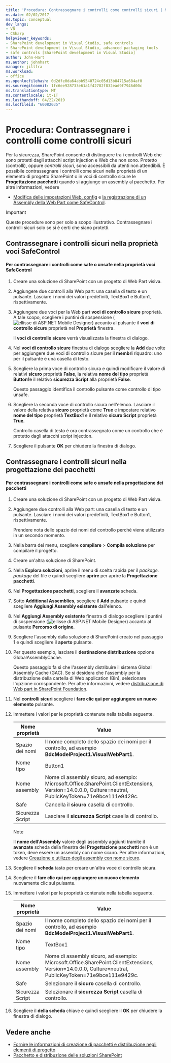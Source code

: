 ```yaml
---
title: 'Procedura: Contrassegnare i controlli come controlli sicuri | Microsoft Docs'
ms.date: 02/02/2017
ms.topic: conceptual
dev_langs:
- VB
- CSharp
helpviewer_keywords:
- SharePoint development in Visual Studio, safe controls
- SharePoint development in Visual Studio, advanced packaging tools
- safe controls [SharePoint development in Visual Studio]
author: John-Hart
ms.author: johnhart
manager: jillfra
ms.workload:
- office
ms.openlocfilehash: 0d2dfe0da64abb9540724c05d13b84715a684af0
ms.sourcegitcommit: 1fc6ee928733e61a1f42782f832ead9f7946d00c
ms.translationtype: MT
ms.contentlocale: it-IT
ms.lasthandoff: 04/22/2019
ms.locfileid: "60082035"
---
```

# <a name="how-to-mark-controls-as-safe-controls"></a>Procedura: Contrassegnare i controlli come controlli sicuri
  Per la sicurezza, SharePoint consente di distinguere tra i controlli Web che sono protetti dagli attacchi script injection e Web che non sono. Protetto (controlli), oppure *controlli sicuri*, sono accessibili da utenti non attendibili. È possibile contrassegnare i controlli come sicuri nella proprietà di un elemento di progetto SharePoint o in voci di controllo sicure le **Progettazione pacchetti** quando si aggiunge un assembly al pacchetto. Per altre informazioni, vedere

- [Modifica delle impostazioni Web. config](http://go.microsoft.com/fwlink/?LinkId=178965) e [la registrazione di un Assembly della Web Part come SafeControl](http://go.microsoft.com/fwlink/?LinkId=171013).

> [!IMPORTANT]
>  Queste procedure sono per solo a scopo illustrativo. Contrassegnare i controlli sicuri solo se si è certi che siano protetti.

## <a name="marking-safe-controls-in-the-safe-control-entries-property"></a>Contrassegnare i controlli sicuri nella proprietà voci SafeControl

#### <a name="to-mark-controls-as-safe-or-unsafe-in-the-safe-control-entries-property"></a>Per contrassegnare i controlli come safe o unsafe nella proprietà voci SafeControl

1. Creare una soluzione di SharePoint con un progetto di Web Part visiva.

2. Aggiungere due controlli alla Web part: una casella di testo e un pulsante. Lasciare i nomi dei valori predefiniti, TextBox1 e Button1, rispettivamente.

3. Aggiungere due voci per la Web part **voci di controllo sicure** proprietà. A tale scopo, scegliere i puntini di sospensione (![ellisse di ASP.NET Mobile Designer](../sharepoint/media/mwellipsis.gif "ellisse di ASP.NET Mobile Designer")) accanto al pulsante il **voci di controllo sicure** proprietà nel  **Proprietà** finestra.

     Il **voci di controllo sicure** verrà visualizzata la finestra di dialogo.

4. Nel **voci di controllo sicure** finestra di dialogo scegliere la **Add** due volte per aggiungere due voci di controllo sicure per il **membri** riquadro: uno per il pulsante e una casella di testo.

5. Scegliere la prima voce di controllo sicura e quindi modificare il valore di relativi **sicuro** proprietà **False**, la relativa **nome del tipo** proprietà **Button1**e il relativo **sicurezza Script** alla proprietà **False**.

     Questo passaggio identifica il controllo pulsante come controllo di tipo unsafe.

6. Scegliere la seconda voce di controllo sicura nell'elenco. Lasciare il valore della relativa **sicuro** proprietà come **True** e impostare relativo **nome del tipo** proprietà **TextBox1** e il relativo **sicuro Script** proprietà **True**.

     Controllo casella di testo è ora contrassegnato come un controllo che è protetto dagli attacchi script injection.

7. Scegliere il pulsante **OK** per chiudere la finestra di dialogo.

## <a name="marking-safe-controls-in-the-package-designer"></a>Contrassegnare i controlli sicuri nella progettazione dei pacchetti

#### <a name="to-mark-controls-as-safe-or-unsafe-in-the-package-designer"></a>Per contrassegnare i controlli come safe o unsafe nella progettazione dei pacchetti

1. Creare una soluzione di SharePoint con un progetto di Web Part visiva.

2. Aggiungere due controlli alla Web part: una casella di testo e un pulsante. Lasciare i nomi dei valori predefiniti, TextBox1 e Button1, rispettivamente.

     Prendere nota dello spazio dei nomi del controllo perché viene utilizzato in un secondo momento.

3. Nella barra dei menu, scegliere **compilare** > **Compila soluzione** per compilare il progetto.

4. Creare un'altra soluzione di SharePoint.

5. Nella **Esplora soluzioni**, aprire il menu di scelta rapida per il *package. package* del file e quindi scegliere **aprire** per aprire la **Progettazione pacchetti**.

6. Nel **Progettazione pacchetti**, scegliere il **avanzate** scheda.

7. Sotto **Additional Assemblies**, scegliere il **Add** pulsante e quindi scegliere **Aggiungi Assembly esistente** dall'elenco.

8. Nel **Aggiungi Assembly esistente** finestra di dialogo scegliere i puntini di sospensione (![ellisse di ASP.NET Mobile Designer](../sharepoint/media/mwellipsis.gif "ellisse di ASP.NET Mobile Designer")) accanto al pulsante  **Percorso di origine**.

9. Scegliere l'assembly dalla soluzione di SharePoint creato nel passaggio 1 e quindi scegliere il **aperto** pulsante.

10. Per questo esempio, lasciare il **destinazione distribuzione** opzione GlobalAssemblyCache.

     Questo passaggio fa sì che l'assembly distribuire il sistema Global Assembly Cache (GAC). Se si desidera che l'assembly per la distribuzione della cartella di Web application (Bin), selezionare l'opzione corrispondente. Per altre informazioni, vedere [distribuzione di Web part in SharePoint Foundation](http://go.microsoft.com/fwlink/?LinkId=177509).

11. Nel **controlli sicuri** scegliere i **fare clic qui per aggiungere un nuovo elemento** pulsante.

12. Immettere i valori per le proprietà contenute nella tabella seguente.

    |Nome proprietà|Value|
    |-------------------|-----------|
    |Spazio dei nomi|Il nome completo dello spazio dei nomi per il controllo, ad esempio **BdcModelProject1.VisualWebPart1**.|
    |Nome tipo|Button1|
    |Nome assembly|Nome di assembly sicuro, ad esempio: Microsoft.Office.SharePoint.ClientExtensions, Version=14.0.0.0, Culture=neutral, PublicKeyToken=71e9bce111e9429c.|
    |Safe|Cancella il **sicuro** casella di controllo.|
    |Sicurezza Script|Lasciare il **sicurezza Script** casella di controllo.|

    > [!NOTE]
    >  Il **nome dell'Assembly** valore degli assembly aggiunti tramite il **avanzate** scheda della finestra del **Progettazione pacchetti** non è un token, deve essere un assembly con nome sicuro. Per altre informazioni, vedere [Creazione e utilizzo degli assembly con nome sicuro](http://go.microsoft.com/fwlink/?LinkId=177513).

13. Scegliere il **scheda** tasto per creare un'altra voce di controllo sicura.

14. Scegliere il **fare clic qui per aggiungere un nuovo elemento** nuovamente clic sul pulsante.

15. Immettere i valori per le proprietà contenute nella tabella seguente.

    |Nome proprietà|Value|
    |-------------------|-----------|
    |Spazio dei nomi|Il nome completo dello spazio dei nomi per il controllo, ad esempio **BdcModelProject1.VisualWebPart1**.|
    |Nome tipo|TextBox1|
    |Nome assembly|Nome di assembly sicuro, ad esempio: Microsoft.Office.SharePoint.ClientExtensions, Version=14.0.0.0, Culture=neutral, PublicKeyToken=71e9bce111e9429c.|
    |Safe|Selezionare il **sicuro** casella di controllo.|
    |Sicurezza Script|Selezionare il **sicurezza Script** casella di controllo.|

16. Scegliere il **della scheda** chiave e quindi scegliere il **OK** per chiudere la finestra di dialogo.

## <a name="see-also"></a>Vedere anche
- [Fornire le informazioni di creazione di pacchetti e distribuzione negli elementi di progetto](../sharepoint/providing-packaging-and-deployment-information-in-project-items.md)
- [Pacchetto e distribuzione delle soluzioni SharePoint](../sharepoint/packaging-and-deploying-sharepoint-solutions.md)
